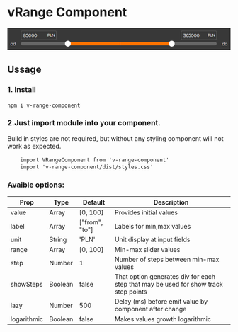 # vRange Component

![demo image](https://github.com/jpolskicom/vRange/blob/main/demo.png?raw=true)

## Ussage

### 1. Install

```
npm i v-range-component
```

### 2.Just import module into your component.
Build in styles are not required, but without any styling component will not work as expected.

```
    import VRangeComponent from 'v-range-component'
    import 'v-range-component/dist/styles.css'

```

### Avaible options:

| Prop | Type | Default | Description |
| ---- | ---- | ---- | ---- |
| value | Array | [0, 100] | Provides initial values |
| label | Array | ["from", "to"] | Labels for min,max values |
| unit | String | 'PLN' | Unit display at input fields |
| range | Array | [0, 100] | Min-max slider values |
| step | Number | 1 | Number of steps between min-max values |
| showSteps | Boolean | false | That option generates div for each step that may be used for show track step points |
| lazy | Number | 500 | Delay (ms) before emit value by component after change |
| logarithmic | Boolean | false| Makes values growth logarithmic |

